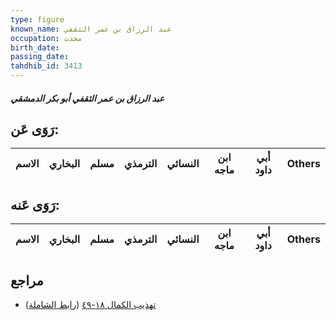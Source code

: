 ```yaml
---
type: figure
known_name: عبد الرزاق بن عمر الثقفي
occupation: محدث
birth_date:
passing_date:
tahdhib_id: 3413
---
```

##### عبد الرزاق بن عمر الثقفي أبو بكر الدمشقي

## رَوَى عَن:
| الاسم | البخاري | مسلم | الترمذي | النسائي | ابن ماجه | أبي داود | Others |
| ----- | ------- | ---- | ------- | ------- | -------- | -------- | ------ |
## رَوَى عَنه:
| الاسم | البخاري | مسلم | الترمذي | النسائي | ابن ماجه | أبي داود | Others |
| ----- | ------- | ---- | ------- | ------- | -------- | -------- | ------ |
## مراجع
- [تهذيب الكمال ١٨-٤٩](obsidian://open?vault=Tahdhib-al-Kamal&file=Figures/٣٤١٣-عبد%20الرزاق%20بن%20عمر%20الثقفي%20أبو%20بكر%20الدمشقي) ([رابط الشاملة](https://shamela.ws/book/3722/9082))